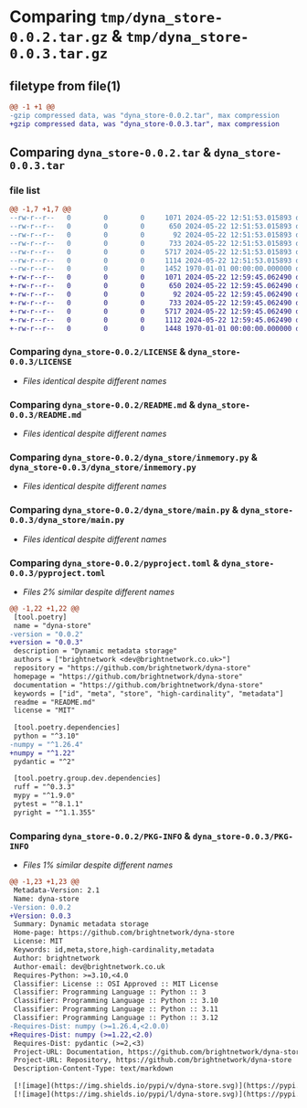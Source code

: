 # Comparing `tmp/dyna_store-0.0.2.tar.gz` & `tmp/dyna_store-0.0.3.tar.gz`

## filetype from file(1)

```diff
@@ -1 +1 @@
-gzip compressed data, was "dyna_store-0.0.2.tar", max compression
+gzip compressed data, was "dyna_store-0.0.3.tar", max compression
```

## Comparing `dyna_store-0.0.2.tar` & `dyna_store-0.0.3.tar`

### file list

```diff
@@ -1,7 +1,7 @@
--rw-r--r--   0        0        0     1071 2024-05-22 12:51:53.015893 dyna_store-0.0.2/LICENSE
--rw-r--r--   0        0        0      650 2024-05-22 12:51:53.015893 dyna_store-0.0.2/README.md
--rw-r--r--   0        0        0       92 2024-05-22 12:51:53.015893 dyna_store-0.0.2/dyna_store/__init__.py
--rw-r--r--   0        0        0      733 2024-05-22 12:51:53.015893 dyna_store-0.0.2/dyna_store/inmemory.py
--rw-r--r--   0        0        0     5717 2024-05-22 12:51:53.015893 dyna_store-0.0.2/dyna_store/main.py
--rw-r--r--   0        0        0     1114 2024-05-22 12:51:53.015893 dyna_store-0.0.2/pyproject.toml
--rw-r--r--   0        0        0     1452 1970-01-01 00:00:00.000000 dyna_store-0.0.2/PKG-INFO
+-rw-r--r--   0        0        0     1071 2024-05-22 12:59:45.062490 dyna_store-0.0.3/LICENSE
+-rw-r--r--   0        0        0      650 2024-05-22 12:59:45.062490 dyna_store-0.0.3/README.md
+-rw-r--r--   0        0        0       92 2024-05-22 12:59:45.062490 dyna_store-0.0.3/dyna_store/__init__.py
+-rw-r--r--   0        0        0      733 2024-05-22 12:59:45.062490 dyna_store-0.0.3/dyna_store/inmemory.py
+-rw-r--r--   0        0        0     5717 2024-05-22 12:59:45.062490 dyna_store-0.0.3/dyna_store/main.py
+-rw-r--r--   0        0        0     1112 2024-05-22 12:59:45.062490 dyna_store-0.0.3/pyproject.toml
+-rw-r--r--   0        0        0     1448 1970-01-01 00:00:00.000000 dyna_store-0.0.3/PKG-INFO
```

### Comparing `dyna_store-0.0.2/LICENSE` & `dyna_store-0.0.3/LICENSE`

 * *Files identical despite different names*

### Comparing `dyna_store-0.0.2/README.md` & `dyna_store-0.0.3/README.md`

 * *Files identical despite different names*

### Comparing `dyna_store-0.0.2/dyna_store/inmemory.py` & `dyna_store-0.0.3/dyna_store/inmemory.py`

 * *Files identical despite different names*

### Comparing `dyna_store-0.0.2/dyna_store/main.py` & `dyna_store-0.0.3/dyna_store/main.py`

 * *Files identical despite different names*

### Comparing `dyna_store-0.0.2/pyproject.toml` & `dyna_store-0.0.3/pyproject.toml`

 * *Files 2% similar despite different names*

```diff
@@ -1,22 +1,22 @@
 [tool.poetry]
 name = "dyna-store"
-version = "0.0.2"
+version = "0.0.3"
 description = "Dynamic metadata storage"
 authors = ["brightnetwork <dev@brightnetwork.co.uk>"]
 repository = "https://github.com/brightnetwork/dyna-store"
 homepage = "https://github.com/brightnetwork/dyna-store"
 documentation = "https://github.com/brightnetwork/dyna-store"
 keywords = ["id", "meta", "store", "high-cardinality", "metadata"]
 readme = "README.md"
 license = "MIT"
 
 [tool.poetry.dependencies]
 python = "^3.10"
-numpy = "^1.26.4"
+numpy = "^1.22"
 pydantic = "^2"
 
 [tool.poetry.group.dev.dependencies]
 ruff = "^0.3.3"
 mypy = "^1.9.0"
 pytest = "^8.1.1"
 pyright = "^1.1.355"
```

### Comparing `dyna_store-0.0.2/PKG-INFO` & `dyna_store-0.0.3/PKG-INFO`

 * *Files 1% similar despite different names*

```diff
@@ -1,23 +1,23 @@
 Metadata-Version: 2.1
 Name: dyna-store
-Version: 0.0.2
+Version: 0.0.3
 Summary: Dynamic metadata storage
 Home-page: https://github.com/brightnetwork/dyna-store
 License: MIT
 Keywords: id,meta,store,high-cardinality,metadata
 Author: brightnetwork
 Author-email: dev@brightnetwork.co.uk
 Requires-Python: >=3.10,<4.0
 Classifier: License :: OSI Approved :: MIT License
 Classifier: Programming Language :: Python :: 3
 Classifier: Programming Language :: Python :: 3.10
 Classifier: Programming Language :: Python :: 3.11
 Classifier: Programming Language :: Python :: 3.12
-Requires-Dist: numpy (>=1.26.4,<2.0.0)
+Requires-Dist: numpy (>=1.22,<2.0)
 Requires-Dist: pydantic (>=2,<3)
 Project-URL: Documentation, https://github.com/brightnetwork/dyna-store
 Project-URL: Repository, https://github.com/brightnetwork/dyna-store
 Description-Content-Type: text/markdown
 
 [![image](https://img.shields.io/pypi/v/dyna-store.svg)](https://pypi.python.org/pypi/dyna-store)
 [![image](https://img.shields.io/pypi/l/dyna-store.svg)](https://pypi.python.org/pypi/dyna-store)
```

